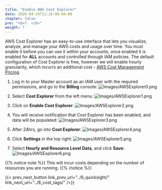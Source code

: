 ```yaml
---
title: "Enable AWS Cost Explorer"
date: 2020-04-24T11:16:09-04:00
chapter: false
pre: "<b>7. </b>"
weight: 7
---
```


AWS Cost Explorer has an easy-to-use interface that lets you visualize, analyze, and manage your AWS costs and usage over time. You must enable it before you can use it within your accounts, once enabled it is enabled for **ALL** accounts and controlled through IAM policies. The default configuration of Cost Explorer is free, however we will enable hourly granularity, which incurrs an additional cost - [AWS Cost Management Pricing](https://aws.amazon.com/aws-cost-management/pricing/).

1. Log in to your Master account as an IAM user with the required permissions, and go to the **Billing** console:
![Images/AWSExplorer0.png](/Cost/100_1_AWS_Account_Setup/Images/AWSExplorer0.png)

2. Select **Cost Explorer** from the left menu:
![Images/AWSExplorer1.png](/Cost/100_1_AWS_Account_Setup/Images/AWSExplorer1.png)

3. Click on **Enable Cost Explorer**:
![Images/AWSExplorer2.png](/Cost/100_1_AWS_Account_Setup/Images/AWSExplorer2.png)

4. You will receive notification that Cost Explorer has been enabled, and data will be populated:
![Images/AWSExplorer3.png](/Cost/100_1_AWS_Account_Setup/Images/AWSExplorer3.png)

5. After 24hrs, go into **Cost Explorer**:
![Images/AWSExplorer4.png](/Cost/100_1_AWS_Account_Setup/Images/AWSExplorer4.png)

6. Click **Settings** in the top right:
![Images/AWSExplorer5.png](/Cost/100_1_AWS_Account_Setup/Images/AWSExplorer5.png)

7. Select **Hourly and Resource Level Data**, and click **Save**:
![Images/AWSExplorer6.png](/Cost/100_1_AWS_Account_Setup/Images/AWSExplorer6.png)

{{% notice note %}}
This will incur costs depending on the number of resources you are running.
{{% /notice %}}

{{< prev_next_button link_prev_url="../6_quicksight/" link_next_url="../8_cost_tags/" />}}
